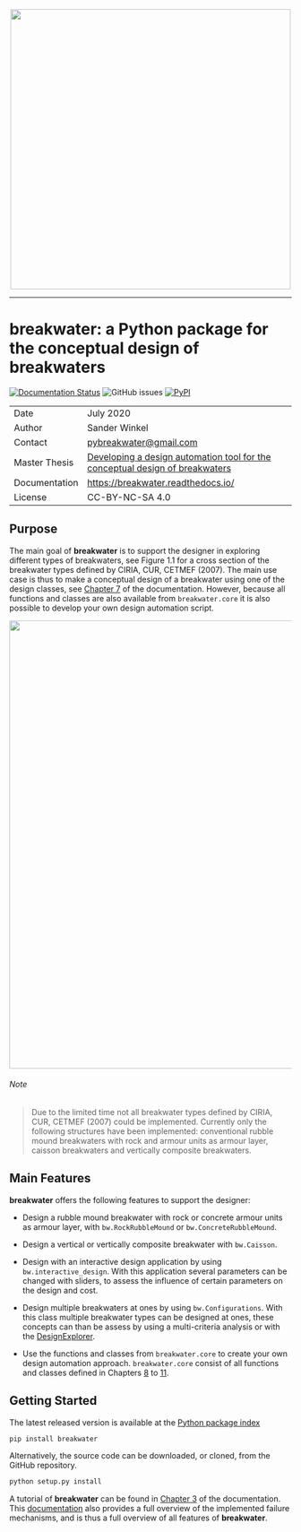 <div align="center">
  <img src="https://raw.githubusercontent.com/Sander-w/breakwater/master//doc/_figures/bw-icon-html_icon.png" width="500"><br>
</div>

-----------------

# breakwater: a Python package for the conceptual design of breakwaters
[![Documentation Status](https://readthedocs.org/projects/breakwater/badge/?version=latest)](https://breakwater.readthedocs.io/en/latest/?badge=latest)
![GitHub issues](https://img.shields.io/github/issues-raw/Sander-w/breakwater)
[![PyPI](https://img.shields.io/pypi/v/breakwater)](https://pypi.org/project/breakwater/)

<table class="tg">
  <tr>
    <td align="left" class="tg-0pky">Date</td>
    <td align="left" class="tg-0pky">July 2020</td>
  </tr>
  <tr>
    <td class="tg-0pky">Author</td>
    <td class="tg-0pky">Sander Winkel</td>
  </tr>
  <tr>
    <td class="tg-0pky">Contact</td>
    <td class="tg-0pky"><a href="mailto:pybreakwater@gmail.com">pybreakwater@gmail.com</a></td>
  </tr>  
  <tr>
    <td class="tg-0pky">Master Thesis</td>
    <td class="tg-0pky"><a href="https://repository.tudelft.nl/">Developing a design automation tool for the conceptual design of breakwaters</a></td>
  </tr>
  <tr>
    <td class="tg-0pky">Documentation</td>
    <td class="tg-0pky"><a href="https://breakwater.readthedocs.io/en/latest/index.html">https://breakwater.readthedocs.io/</a></td>
  </tr>
  <tr>
    <td class="tg-0pky">License</td>
    <td class="tg-0pky">CC-BY-NC-SA 4.0</td>
  </tr>
</table>

## Purpose

The main goal of **breakwater** is to support the designer in exploring different
types of breakwaters, see Figure 1.1 for a cross section of the breakwater
types defined by CIRIA, CUR, CETMEF (2007). The main use case is thus to make a
conceptual design of a breakwater using one of the design classes, see [Chapter 7]
of the documentation. However, because all functions and classes are also available
from `breakwater.core` it is also possible to develop your own design automation
script.

   [Chapter 7]: https://breakwater.readthedocs.io/en/latest/types.html

<div align="center">
  <img src="https://raw.githubusercontent.com/Sander-w/breakwater/master/doc/_figures/breakwater-types.png" width="800"><br>
</div>   

###### Note
> Due to the limited time not all breakwater types defined by CIRIA, CUR, CETMEF (2007)
  could be implemented. Currently only the following structures have been implemented:
  conventional rubble mound breakwaters with rock and armour units as armour layer,
  caisson breakwaters and vertically composite breakwaters.

## Main Features

**breakwater** offers the following features to support the designer:

- Design a rubble mound breakwater with rock or concrete armour units as armour
  layer, with `bw.RockRubbleMound` or `bw.ConcreteRubbleMound`.
- Design a vertical or vertically composite breakwater with `bw.Caisson`.
- Design with an interactive design application by using `bw.interactive_design`.
  With this application several parameters can be changed with sliders, to assess
  the influence of certain parameters on the design and cost.
- Design multiple breakwaters at ones by using `bw.Configurations`. With this class
  multiple breakwater types can be designed at ones, these concepts can than
  be assess by using a multi-criteria analysis or with the [DesignExplorer].
- Use the functions and classes from `breakwater.core` to create your own
  design automation approach. `breakwater.core` consist of all functions and
  classes defined in Chapters [8] to [11].

   [DesignExplorer]: http://tt-acm.github.io/DesignExplorer
   [8]: https://breakwater.readthedocs.io/en/latest/stability.html
   [11]: https://breakwater.readthedocs.io/en/latest/geo.html

## Getting Started

The latest released version is available at the [Python package index]

```sh
pip install breakwater
```

Alternatively, the source code can be downloaded, or cloned, from the GitHub repository.  

```sh
python setup.py install
```

A tutorial of **breakwater** can be found in [Chapter 3] of the documentation. This
[documentation] also provides a full overview of the implemented failure mechanisms,
and is thus a full overview of all features of **breakwater**.

   [Python package index]: https://pypi.org/project/breakwater/
   [documentation]: https://breakwater.readthedocs.io/en/latest/index.html
   [Chapter 3]: https://breakwater.readthedocs.io/en/latest/tutorial.html
